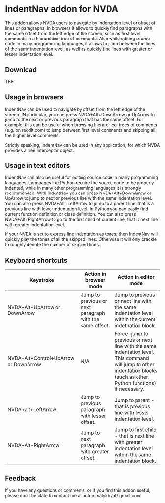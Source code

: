 # IndentNav addon for NVDA
This addon allows NVDA users to navigate by indentation level or offset of lines or paragraphs.
In browsers it allows to quickly find paragraphs with the same offset from the left edge of the screen, such as first level comments in a hierarchical tree of comments.
Also while editing source code in many programming languages, it allows to jump between the lines of the same indentation level, as well as quickly find lines with greater or lesser indentation level.
## Download
TBB
## Usage in browsers
IndentNav can be used to navigate by  offset from the left edge of the screen. 
IN particular, you can press NVDA+Alt+DownArrow or UpArrow to jump to the next or previous paragraph that has the same offset. 
For example, this can be useful when browsing hierarchical trees of comments (e.g. on reddit.com) to jump between  first level comments and skipping all the higher level comments.

Strictly speaking, IndentNav can be used in any application, for which NVDA provides a tree interceptor object.
## Usage in text editors
IndentNav can also be useful for editing source code in many programming languages. 
Languages like Python require the source code to be properly indented, while in many other programming languages it is strongly recommended.
With IndentNav you can press NVDA+Alt+DownArrow or UpArrow to jump to next or previous line with the same indentation level.
You can also press NVDA+Alt+LeftArrow to jump to a parent line, that is a previous line with lower indentation level.
In Python you can easily find current function definition or class definition.
You can also press NVDA+Alt+RightArrow to go to the first child of current line, that is next line with greater indentation level.

If your NVDA is set to express line indentation as tones, then IndentNav will quickly play the tones of all the skipped lines.
Otherwise it will only crackle to roughly denote the number of skipped lines.

## Keyboard shortcuts
| Keystroke | Action in browser mode | Action in editor mode |
| --- | --- | --- |
| NVDA+Alt+UpArrow or DownArrow | Jump to previous or next paragraph with the same offset. | Jump to previous or next line with the same indentation level within the current indetnation block. |
| NVDA+Alt+Control+UpArrow or DownArrow |  N/A | Force-jump to previous or next line with the same indentation level. This command will jump to other indentation blocks (such as other Python functions) if necessary. |
| NVDA+alt+LeftArrow | Jump to previous paragraph with lesser offset. | Jump to parent - that is previous line with lesser indentation level. |
| NVDA+Alt+RightArrow | Jump to next paragraph with greater offset. | Jump to first child - that is next line with greater indentation level within the same indentation block. |
## Feedback
If you have any questions or comments, or if you find this addon useful, please don't hesitate to contact me at anton.malykh /at/ gmail.com.
